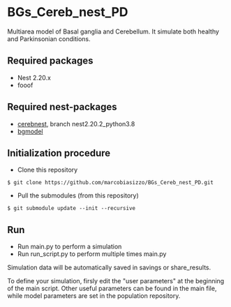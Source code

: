 # BGs_Cereb_nest_PD
Multiarea model of Basal ganglia and Cerebellum. It simulate both healthy and Parkinsonian conditions.

## Required packages
- Nest 2.20.x
- fooof

## Required nest-packages
- [cerebnest](https://github.com/marcobiasizzo/cereb-nest/tree/nest2.20.2_python3.8), branch nest2.20.2_python3.8
- [bgmodel](https://github.com/marcobiasizzo/bgmodel)

## Initialization procedure
- Clone this repository
```
$ git clone https://github.com/marcobiasizzo/BGs_Cereb_nest_PD.git
```
- Pull the submodules (from this repository)

```
$ git submodule update --init --recursive
```

## Run 
- Run main.py to perform a simulation
- Run run_script.py to perform multiple times main.py

Simulation data will be automatically saved in savings or share_results.

To define your simulation, firsly edit the "user parameters" at the beginning of the main script.
Other useful parameters can be found in the main file, while model parameters are set in the population repository.
